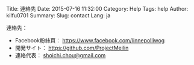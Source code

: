 Title: 連絡先
Date: 2015-07-16 11:32:00
Category: Help
Tags: help
Author: kilfu0701
Summary: 
Slug: contact
Lang: ja

<div>
  <div class="sub-lead-title">連絡先：</div>
  <ul>
    <li>Facebook粉絲頁： <a href="https://www.facebook.com/linnepolliwog" target="_blank">https://www.facebook.com/linnepolliwog</a></li>
    <li>開発サイト： <a href="https://github.com/ProjectMeilin" target="_blank">https://github.com/ProjectMeilin</a></li>
    <li>連絡代表： <a href="mailto:shoichi.chou@gmail.com">shoichi.chou@gmail.com</a></li>
  </ul>
</div>
